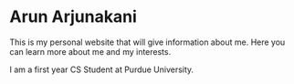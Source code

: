 # Arun Arjunakani
This is my personal website that will give information about me. Here you can learn more about me and my interests.

I am a first year CS Student at Purdue University.
